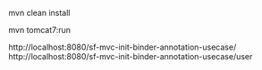 mvn clean install

mvn tomcat7:run

http://localhost:8080/sf-mvc-init-binder-annotation-usecase/
http://localhost:8080/sf-mvc-init-binder-annotation-usecase/user
